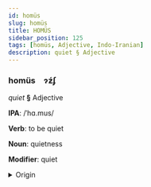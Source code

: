 ```yaml
---
id: homüs
slug: homüs
title: HOMÜS
sidebar_position: 125
tags: [homüs, Adjective, Indo-Iranian]
description: quiet § Adjective
---
```


### homüs&emsp;<span kind="abugida">ɂƶ́ʄ</span>

*quiet* **§** Adjective

**IPA**: /ˈhɑ.mus/

**Verb**: to be quiet

**Noun**: quietness

**Modifier**: quiet

<details>
    <summary>Origin</summary>
    Persian خَاموش xâmuš [xɒː.múːʃ]<br/>
    <em>Indo-Iranian Language Family</em>
</details>